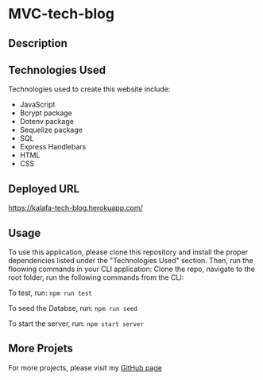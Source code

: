 # MVC-tech-blog
## Description

## Technologies Used
Technologies used to create this website include: 
- JavaScript
- Bcrypt package
- Dotenv package
- Sequelize package
- SQL
- Express Handlebars
- HTML
- CSS

## Deployed URL 
https://kalafa-tech-blog.herokuapp.com/

## Usage
To use this application, please clone this repository and install the proper dependencies listed under the "Technologies Used" section. Then, run the floowing commands in your CLI application:
Clone the repo, navigate to the root folder, run the following commands from the CLI:

To test, run:
`npm run test`

To seed the Databse, run:
`npm run seed`

To start the server, run: 
`npm start server`

## More Projets
For more projects, please visit my [GitHub page](https://github.com/malickbax)
